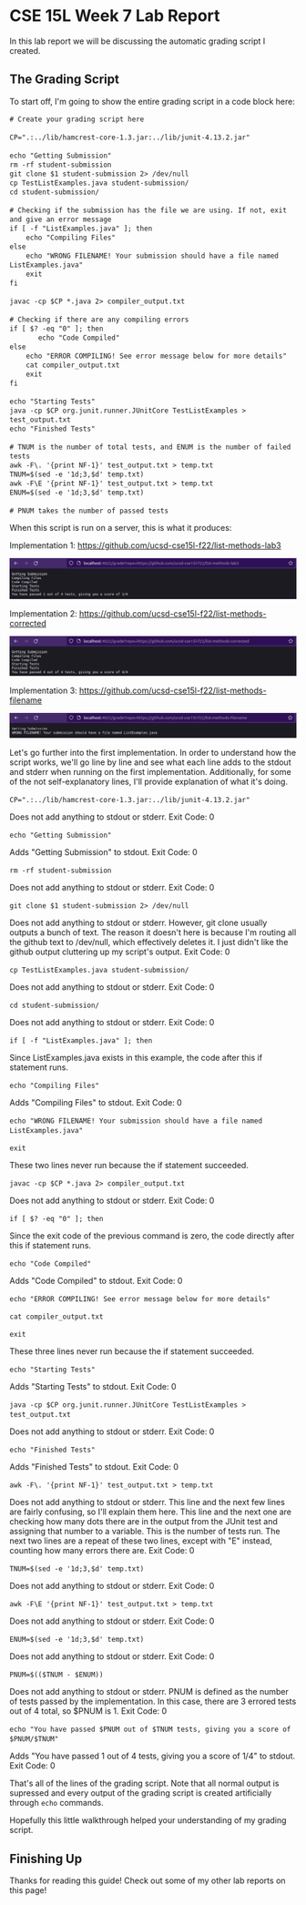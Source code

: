 # CSE 15L Week 7 Lab Report

In this lab report we will be discussing the automatic grading script I created.

## The Grading Script

To start off, I'm going to show the entire grading script in a code block here:

```
# Create your grading script here

CP=".:../lib/hamcrest-core-1.3.jar:../lib/junit-4.13.2.jar"

echo "Getting Submission"
rm -rf student-submission
git clone $1 student-submission 2> /dev/null
cp TestListExamples.java student-submission/
cd student-submission/

# Checking if the submission has the file we are using. If not, exit and give an error message
if [ -f "ListExamples.java" ]; then
	echo "Compiling Files"
else
	echo "WRONG FILENAME! Your submission should have a file named ListExamples.java"
	exit
fi

javac -cp $CP *.java 2> compiler_output.txt

# Checking if there are any compiling errors
if [ $? -eq "0" ]; then
       echo "Code Compiled"	
else
	echo "ERROR COMPILING! See error message below for more details"
	cat compiler_output.txt
	exit
fi

echo "Starting Tests"
java -cp $CP org.junit.runner.JUnitCore TestListExamples > test_output.txt
echo "Finished Tests"

# TNUM is the number of total tests, and ENUM is the number of failed tests
awk -F\. '{print NF-1}' test_output.txt > temp.txt
TNUM=$(sed -e '1d;3,$d' temp.txt)
awk -F\E '{print NF-1}' test_output.txt > temp.txt
ENUM=$(sed -e '1d;3,$d' temp.txt)

# PNUM takes the number of passed tests
```

When this script is run on a server, this is what it produces:

Implementation 1: https://github.com/ucsd-cse15l-f22/list-methods-lab3

![Image 1](images/week-9/image1.png)

Implementation 2: https://github.com/ucsd-cse15l-f22/list-methods-corrected

![Image 2](images/week-9/image2.png)

Implementation 3: https://github.com/ucsd-cse15l-f22/list-methods-filename

![Image 3](images/week-9/image3.png)

Let's go further into the first implementation. In order to understand how the script works, we'll go line by line and see what each line adds to the stdout and stderr when running on the first implementation. Additionally, for some of the not self-explanatory lines, I'll provide explanation of what it's doing.

`CP=".:../lib/hamcrest-core-1.3.jar:../lib/junit-4.13.2.jar"`

Does not add anything to stdout or stderr. Exit Code: 0

`echo "Getting Submission"`

Adds "Getting Submission" to stdout. Exit Code: 0

`rm -rf student-submission`

Does not add anything to stdout or stderr. Exit Code: 0

`git clone $1 student-submission 2> /dev/null`

Does not add anything to stdout or stderr. However, git clone usually outputs a bunch of text. The reason it doesn't here is because I'm routing all the github text to /dev/null, which effectively deletes it. I just didn't like the github output cluttering up my script's output. Exit Code: 0

`cp TestListExamples.java student-submission/`

Does not add anything to stdout or stderr. Exit Code: 0

`cd student-submission/`

Does not add anything to stdout or stderr. Exit Code: 0

`if [ -f "ListExamples.java" ]; then`

Since ListExamples.java exists in this example, the code after this if statement runs.

`echo "Compiling Files"`

Adds "Compiling Files" to stdout. Exit Code: 0

`echo "WRONG FILENAME! Your submission should have a file named ListExamples.java"`

`exit`

These two lines never run because the if statement succeeded.

`javac -cp $CP *.java 2> compiler_output.txt`

Does not add anything to stdout or stderr. Exit Code: 0

`if [ $? -eq "0" ]; then`

Since the exit code of the previous command is zero, the code directly after this if statement runs.

`echo "Code Compiled"`

Adds "Code Compiled" to stdout. Exit Code: 0

`echo "ERROR COMPILING! See error message below for more details"`

`cat compiler_output.txt`

`exit`

These three lines never run because the if statement succeeded.

`echo "Starting Tests"`

Adds "Starting Tests" to stdout. Exit Code: 0

`java -cp $CP org.junit.runner.JUnitCore TestListExamples > test_output.txt`

Does not add anything to stdout or stderr. Exit Code: 0

`echo "Finished Tests"`

Adds "Finished Tests" to stdout. Exit Code: 0

`awk -F\. '{print NF-1}' test_output.txt > temp.txt`

Does not add anything to stdout or stderr. This line and the next few lines are fairly confusing, so I'll explain them here. This line and the next one are checking how many dots there are in the output from the JUnit test and assigning that number to a variable. This is the number of tests run. The next two lines are a repeat of these two lines, except with "E" instead, counting how many errors there are. Exit Code: 0

`TNUM=$(sed -e '1d;3,$d' temp.txt)`

Does not add anything to stdout or stderr. Exit Code: 0

`awk -F\E '{print NF-1}' test_output.txt > temp.txt`

Does not add anything to stdout or stderr. Exit Code: 0

`ENUM=$(sed -e '1d;3,$d' temp.txt)`

Does not add anything to stdout or stderr. Exit Code: 0

`PNUM=$(($TNUM - $ENUM))`

Does not add anything to stdout or stderr. PNUM is defined as the number of tests passed by the implementation. In this case, there are 3 errored tests out of 4 total, so $PNUM is 1. Exit Code: 0

`echo "You have passed $PNUM out of $TNUM tests, giving you a score of $PNUM/$TNUM"`

Adds "You have passed 1 out of 4 tests, giving you a score of 1/4" to stdout. Exit Code: 0

That's all of the lines of the grading script. Note that all normal output is supressed and every output of the grading script is created artificially through `echo` commands.

Hopefully this little walkthrough helped your understanding of my grading script.

## Finishing Up

Thanks for reading this guide! Check out some of my other lab reports on this page!